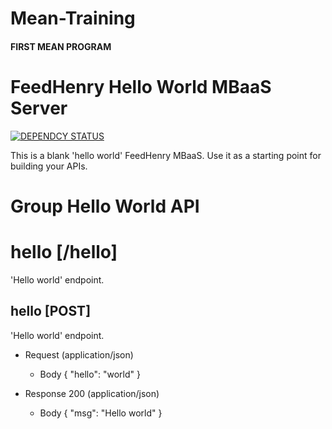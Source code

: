 # Mean-Training

#### FIRST MEAN PROGRAM


# FeedHenry Hello World MBaaS Server
[![DEPENDCY STATUS](https://img.shields.io/david/feedhenry-templates/helloworld-cloud.svg?style=flat-square)](https://david-dm.org/feedhenry-templates/helloworld-cloud)

This is a blank 'hello world' FeedHenry MBaaS. Use it as a starting point for building your APIs. 

# Group Hello World API

# hello [/hello]

'Hello world' endpoint.

## hello [POST] 

'Hello world' endpoint.

+ Request (application/json)
    + Body
            {
              "hello": "world"
            }

+ Response 200 (application/json)
    + Body
            {
              "msg": "Hello world"
            }

